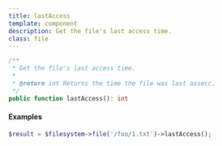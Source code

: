 ```yaml
---
title: lastAccess
template: component
description: Get the file's last access time.
class: file
---
```


```php
/**
 * Get the file's last access time.
 *
 * @return int Returns the time the file was last assecc.
 */
public function lastAccess(): int
```

#### Examples

```php
$result = $filesystem->file('/foo/1.txt')->lastAccess();
```
